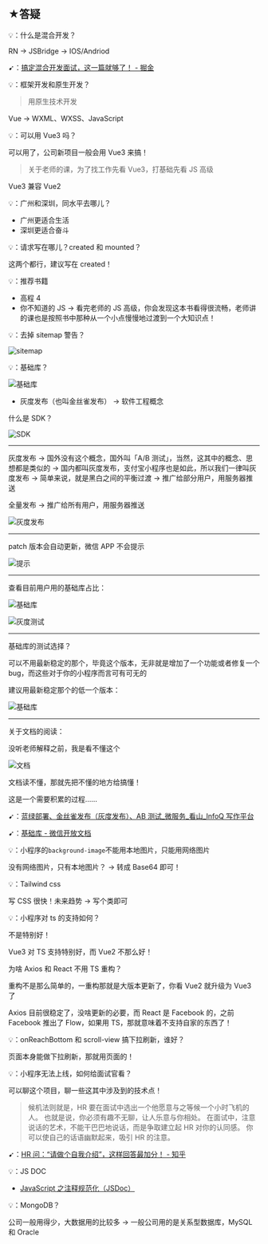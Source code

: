## ★答疑

💡：什么是混合开发？

RN -> JSBridge -> IOS/Andriod

➹：[搞定混合开发面试，这一篇就够了！ - 掘金](https://juejin.cn/post/6844904136450768909)

💡：框架开发和原生开发？

> 用原生技术开发

Vue -> WXML、WXSS、JavaScript

💡：可以用 Vue3 吗？

可以用了，公司新项目一般会用 Vue3 来搞！

> 关于老师的课，为了找工作先看 Vue3，打基础先看 JS 高级

Vue3 兼容 Vue2

💡：广州和深圳，同水平去哪儿？

- 广州更适合生活
- 深圳更适合奋斗

💡：请求写在哪儿？created 和 mounted？

这两个都行，建议写在 created！

💡：推荐书籍

- 高程 4
- 你不知道的 JS -> 看完老师的 JS 高级，你会发现这本书看得很流畅，老师讲的课也是按照书中那种从一个小点慢慢地过渡到一个大知识点！

💡：去掉 sitemap 警告？

![sitemap](assets/img/2022-02-28-18-21-02.png)

💡：基础库？

![基础库](assets/img/2022-02-28-18-23-36.png)

- 灰度发布（也叫金丝雀发布） -> 软件工程概念

什么是 SDK？

![SDK](assets/img/2022-02-28-18-39-56.png)

---

灰度发布 -> 国外没有这个概念，国外叫「A/B 测试」，当然，这其中的概念、思想都是类似的 -> 国内都叫灰度发布，支付宝小程序也是如此，所以我们一律叫灰度发布 -> 简单来说，就是黑白之间的平衡过渡 -> 推广给部分用户，用服务器推送

全量发布 -> 推广给所有用户，用服务器推送

![灰度发布](assets/img/2022-02-28-18-53-02.png)

---

patch 版本会自动更新，微信 APP 不会提示

![提示](assets/img/2022-02-28-18-57-38.png)

---

查看目前用户用的基础库占比：

![基础库](assets/img/2022-02-28-19-00-18.png)

![灰度测试](assets/img/2022-02-28-19-01-39.png)

---

基础库的测试选择？

可以不用最新稳定的那个，毕竟这个版本，无非就是增加了一个功能或者修复一个 bug，而这些对于你的小程序而言可有可无的

建议用最新稳定那个的低一个版本：

![基础库](assets/img/2022-02-28-19-08-04.png)

---

关于文档的阅读：

没听老师解释之前，我是看不懂这个

![文档](assets/img/2022-02-28-19-13-18.png)

文档读不懂，那就先把不懂的地方给搞懂！

这是一个需要积累的过程……

➹：[蓝绿部署、金丝雀发布（灰度发布）、AB 测试_微服务_看山_InfoQ 写作平台](https://xie.infoq.cn/article/cb4c23379a9e2d2b07c4a61fe)

➹：[基础库 - 微信开放文档](https://developers.weixin.qq.com/miniprogram/dev/framework/client-lib/)

💡：小程序的`background-image`不能用本地图片，只能用网络图片

没有网络图片，只有本地图片？ -> 转成 Base64 即可！

💡：Tailwind css

写 CSS 很快！未来趋势 -> 写个类即可

💡：小程序对 ts 的支持如何？

不是特别好！

Vue3 对 TS 支持特别好，而 Vue2 不那么好！

为啥 Axios 和 React 不用 TS 重构？

重构不是那么简单的，一重构那就是大版本更新了，你看 Vue2 就升级为 Vue3 了

Axios 目前很稳定了，没啥更新的必要，而 React 是 Facebook 的，之前 Facebook 推出了 Flow，如果用 TS，那就意味着不支持自家的东西了！

💡：onReachBottom 和 scroll-view 搞下拉刷新，谁好？

页面本身能做下拉刷新，那就用页面的！

💡：小程序无法上线，如何给面试官看？

可以聊这个项目，聊一些这其中涉及到的技术点！

> 候机法则就是，HR 要在面试中选出一个他愿意与之等候一个小时飞机的人。 也就是说，你必须有趣不无聊，让人乐意与你相处。 在面试中，注意说话的艺术，不能干巴巴地说话，而是争取建立起 HR 对你的认同感。 你可以使自己的话语幽默起来，吸引 HR 的注意。

➹：[HR 问：“请做个自我介绍”，这样回答最加分！ - 知乎](https://zhuanlan.zhihu.com/p/76677170)

💡：JS DOC

- [JavaScript 之注释规范化（JSDoc）](https://knightyun.github.io/2020/03/13/js-comment-format)

💡：MongoDB？

公司一般用得少，大数据用的比较多 -> 一般公司用的是关系型数据库，MySQL 和 Oracle

